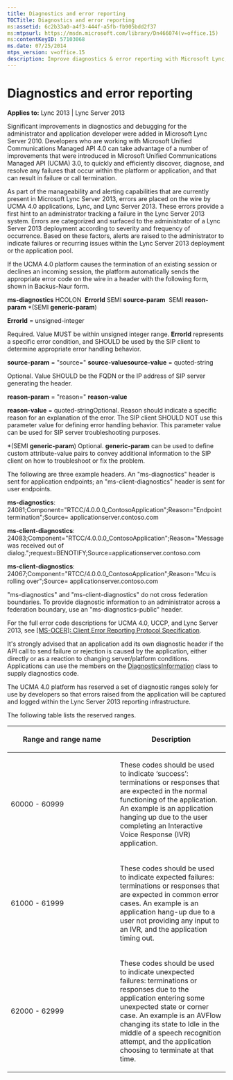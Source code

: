 ```yaml
---
title: Diagnostics and error reporting
TOCTitle: Diagnostics and error reporting
ms:assetid: 6c2b33a0-a4f3-444f-a5fb-fb905bdd2f37
ms:mtpsurl: https://msdn.microsoft.com/library/Dn466074(v=office.15)
ms:contentKeyID: 57103068
ms.date: 07/25/2014
mtps_version: v=office.15
description: Improve diagnostics & error reporting with Microsoft Lync, UCMA SDK, and Lync Server 2013. Efficiently discover, diagnose, and resolve failures.
---
```


# Diagnostics and error reporting


**Applies to:** Lync 2013 | Lync Server 2013

Significant improvements in diagnostics and debugging for the administrator and application developer were added in Microsoft Lync Server 2010. Developers who are working with Microsoft Unified Communications Managed API 4.0 can take advantage of a number of improvements that were introduced in Microsoft Unified Communications Managed API (UCMA) 3.0, to quickly and efficiently discover, diagnose, and resolve any failures that occur within the platform or application, and that can result in failure or call termination.

As part of the manageability and alerting capabilities that are currently present in Microsoft Lync Server 2013, errors are placed on the wire by UCMA 4.0 applications, Lync, and Lync Server 2013. These errors provide a first hint to an administrator tracking a failure in the Lync Server 2013 system. Errors are categorized and surfaced to the administrator of a Lync Server 2013 deployment according to severity and frequency of occurrence. Based on these factors, alerts are raised to the administrator to indicate failures or recurring issues within the Lync Server 2013 deployment or the application pool.

If the UCMA 4.0 platform causes the termination of an existing session or declines an incoming session, the platform automatically sends the appropriate error code on the wire in a header with the following form, shown in Backus-Naur form.

**ms-diagnostics** HCOLON  **ErrorId** SEMI **source-param**  SEMI **reason-param** \*(SEMI **generic-param**)

**ErrorId** = unsigned-integer

Required. Value MUST be within unsigned integer range. **ErrorId** represents a specific error condition, and SHOULD be used by the SIP client to determine appropriate error handling behavior.

**source-param** = "source=" **source-valuesource-value** = quoted-string

Optional. Value SHOULD be the FQDN or the IP address of SIP server generating the header.

**reason-param** = "reason=" **reason-value**

**reason-value** = quoted-stringOptional. Reason should indicate a specific reason for an explanation of the error. The SIP client SHOULD NOT use this parameter value for defining error handling behavior. This parameter value can be used for SIP server troubleshooting purposes.

\*(SEMI **generic-param**) Optional. **generic-param** can be used to define custom attribute-value pairs to convey additional information to the SIP client on how to troubleshoot or fix the problem.

The following are three example headers. An "ms-diagnostics" header is sent for application endpoints; an "ms-client-diagnostics" header is sent for user endpoints.

**ms-diagnostics**: 24081;Component="RTCC/4.0.0.0\_ContosoApplication";Reason="Endpoint termination";Source= applicationserver.contoso.com

**ms-client-diagnostics**: 24083;Component="RTCC/4.0.0.0\_ContosoApplication";Reason="Message was received out of dialog.";request=BENOTIFY;Source=applicationserver.contoso.com

**ms-client-diagnostics**: 24067;Component="RTCC/4.0.0.0\_ContosoApplication";Reason="Mcu is rolling over";Source= applicationserver.contoso.com

"ms-diagnostics" and "ms-client-diagnostics" do not cross federation boundaries. To provide diagnostic information to an administrator across a federation boundary, use an "ms-diagnostics-public" header.

For the full error code descriptions for UCMA 4.0, UCCP, and Lync Server 2013, see [\[MS-OCER\]: Client Error Reporting Protocol Specification](http://msdn.microsoft.com/library/cc431503.aspx).

It's strongly advised that an application add its own diagnostic header if the API call to send failure or rejection is caused by the application, either directly or as a reaction to changing server/platform conditions. Applications can use the members on the [DiagnosticsInformation](https://msdn.microsoft.com/library/hh161812\(v=office.15\)) class to supply diagnostics code.

The UCMA 4.0 platform has reserved a set of diagnostic ranges solely for use by developers so that errors raised from the application will be captured and logged within the Lync Server 2013 reporting infrastructure.

The following table lists the reserved ranges.

<table>
<colgroup>
<col style="width: 50%" />
<col style="width: 50%" />
</colgroup>
<thead>
<tr class="header">
<th><p>Range and range name</p></th>
<th><p>Description</p></th>
</tr>
</thead>
<tbody>
<tr class="odd">
<td><p>60000 - 60999</p></td>
<td><p>These codes should be used to indicate ‘success’: terminations or responses that are expected in the normal functioning of the application. An example is an application hanging up due to the user completing an Interactive Voice Response (IVR) application.</p></td>
</tr>
<tr class="even">
<td><p>61000 - 61999</p></td>
<td><p>These codes should be used to indicate expected failures: terminations or responses that are expected in common error cases. An example is an application hang-up due to a user not providing any input to an IVR, and the application timing out.</p></td>
</tr>
<tr class="odd">
<td><p>62000 - 62999</p></td>
<td><p>These codes should be used to indicate unexpected failures: terminations or responses due to the application entering some unexpected state or corner case. An example is an AVFlow changing its state to Idle in the middle of a speech recognition attempt, and the application choosing to terminate at that time.</p></td>
</tr>
</tbody>
</table>

